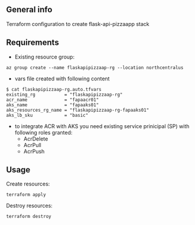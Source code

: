 ## General info

Terraform configuration to create flask-api-pizzaapp stack

## Requirements

* Existing resource group:
```
az group create --name flaskapipizzaap-rg --location northcentralus
```
* vars file created with following content
```
$ cat flaskapipizzaap-rg.auto.tfvars
existing_rg           = "flaskapipizzaap-rg"
acr_name              = "fapaacr01"
aks_name              = "fapaaks01"
aks_resources_rg_name = "flaskapipizzaap-rg-fapaaks01"
aks_lb_sku            = "basic"
```
* to integrate ACR with AKS you need existing service prinicipal (SP) with following roles granted:
  *  AcrDelete
  *  AcrPull
  *  AcrPush

## Usage

Create resources:
```
terraform apply
```
Destroy resources:
```
terraform destroy
```
